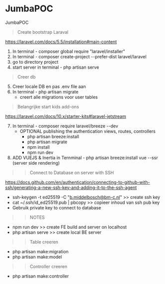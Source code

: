 # JumbaPOC
 JumbaPOC

> Create bootstrap Laraval

https://laravel.com/docs/5.5/installation#main-content

1) In terminal - composer global require "laravel/installer"
2) In terminal - composer create-project --prefer-dist laravel/laravel <name project>
3) go to directory project
4) start server in terminal - php artisan serve

> Creer db

5) Creer locale DB en pas .env file aan
6) In terminal - php artisan migrate
    - creert alle migrations voor user tables


> Belangrijke start kids add-ons

https://laravel.com/docs/10.x/starter-kits#laravel-jetstream

7) In terminal - composer require laravel/breeze --dev
    - OPTIONAL publishing the authentication views, routes, controllers 
        - php artisan breeze:install
        - php artisan migrate
        - npm install
        - npm run dev
8) ADD VUEJS & Inertia in Ternminal - php artisan breeze:install vue --ssr (server side rendering)



>> Connect to Database on server with SSH

https://docs.github.com/en/authentication/connecting-to-github-with-ssh/generating-a-new-ssh-key-and-adding-it-to-the-ssh-agent

- ssh-keygen -t ed25519 -C "b.middelbosch@bm-c.nl"  >> create ssh key
- cat ~/.ssh/id_ed25519.pub | pbcopy >> copieer inhoud van ssh pub key
- Gebruik private key to connect to database


>> NOTES

- npm run dev        >> create FE build and server on localhost
- php artisan serve  >> create local BE server


>> Table creeren

- php artisan make:migration <naam tabel>
- php artisan make:model <naam tabel>

>> Controller creeren

- php artisan make:controller <naam controller>
